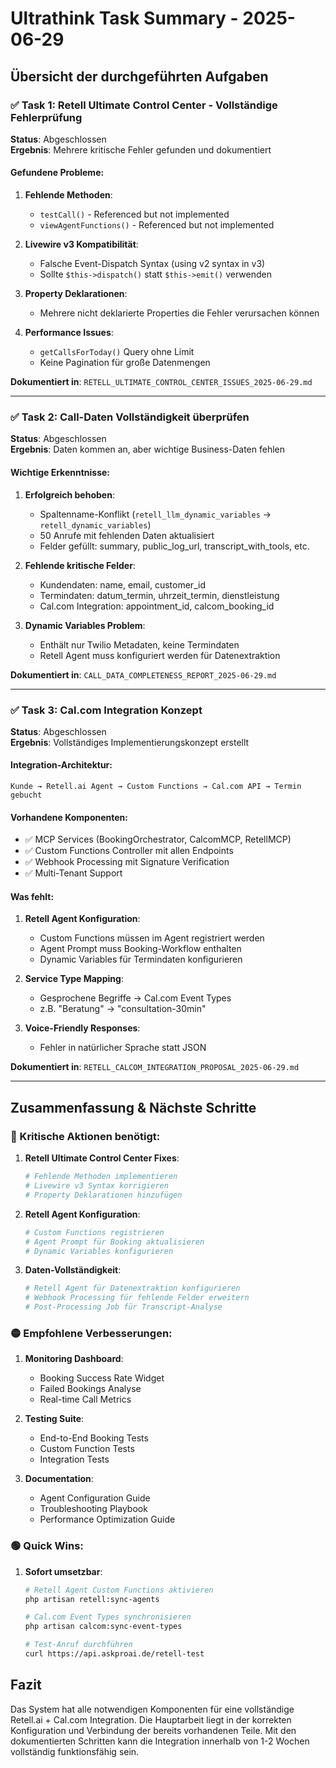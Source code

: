 # Ultrathink Task Summary - 2025-06-29

## Übersicht der durchgeführten Aufgaben

### ✅ Task 1: Retell Ultimate Control Center - Vollständige Fehlerprüfung

**Status**: Abgeschlossen  
**Ergebnis**: Mehrere kritische Fehler gefunden und dokumentiert

#### Gefundene Probleme:
1. **Fehlende Methoden**:
   - `testCall()` - Referenced but not implemented
   - `viewAgentFunctions()` - Referenced but not implemented

2. **Livewire v3 Kompatibilität**:
   - Falsche Event-Dispatch Syntax (using v2 syntax in v3)
   - Sollte `$this->dispatch()` statt `$this->emit()` verwenden

3. **Property Deklarationen**:
   - Mehrere nicht deklarierte Properties die Fehler verursachen können

4. **Performance Issues**:
   - `getCallsForToday()` Query ohne Limit
   - Keine Pagination für große Datenmengen

**Dokumentiert in**: `RETELL_ULTIMATE_CONTROL_CENTER_ISSUES_2025-06-29.md`

---

### ✅ Task 2: Call-Daten Vollständigkeit überprüfen

**Status**: Abgeschlossen  
**Ergebnis**: Daten kommen an, aber wichtige Business-Daten fehlen

#### Wichtige Erkenntnisse:
1. **Erfolgreich behoben**:
   - Spaltenname-Konflikt (`retell_llm_dynamic_variables` → `retell_dynamic_variables`)
   - 50 Anrufe mit fehlenden Daten aktualisiert
   - Felder gefüllt: summary, public_log_url, transcript_with_tools, etc.

2. **Fehlende kritische Felder**:
   - Kundendaten: name, email, customer_id
   - Termindaten: datum_termin, uhrzeit_termin, dienstleistung
   - Cal.com Integration: appointment_id, calcom_booking_id

3. **Dynamic Variables Problem**:
   - Enthält nur Twilio Metadaten, keine Termindaten
   - Retell Agent muss konfiguriert werden für Datenextraktion

**Dokumentiert in**: `CALL_DATA_COMPLETENESS_REPORT_2025-06-29.md`

---

### ✅ Task 3: Cal.com Integration Konzept

**Status**: Abgeschlossen  
**Ergebnis**: Vollständiges Implementierungskonzept erstellt

#### Integration-Architektur:
```
Kunde → Retell.ai Agent → Custom Functions → Cal.com API → Termin gebucht
```

#### Vorhandene Komponenten:
- ✅ MCP Services (BookingOrchestrator, CalcomMCP, RetellMCP)
- ✅ Custom Functions Controller mit allen Endpoints
- ✅ Webhook Processing mit Signature Verification
- ✅ Multi-Tenant Support

#### Was fehlt:
1. **Retell Agent Konfiguration**:
   - Custom Functions müssen im Agent registriert werden
   - Agent Prompt muss Booking-Workflow enthalten
   - Dynamic Variables für Termindaten konfigurieren

2. **Service Type Mapping**:
   - Gesprochene Begriffe → Cal.com Event Types
   - z.B. "Beratung" → "consultation-30min"

3. **Voice-Friendly Responses**:
   - Fehler in natürlicher Sprache statt JSON

**Dokumentiert in**: `RETELL_CALCOM_INTEGRATION_PROPOSAL_2025-06-29.md`

---

## Zusammenfassung & Nächste Schritte

### 🔴 Kritische Aktionen benötigt:

1. **Retell Ultimate Control Center Fixes**:
   ```bash
   # Fehlende Methoden implementieren
   # Livewire v3 Syntax korrigieren
   # Property Deklarationen hinzufügen
   ```

2. **Retell Agent Konfiguration**:
   ```bash
   # Custom Functions registrieren
   # Agent Prompt für Booking aktualisieren
   # Dynamic Variables konfigurieren
   ```

3. **Daten-Vollständigkeit**:
   ```bash
   # Retell Agent für Datenextraktion konfigurieren
   # Webhook Processing für fehlende Felder erweitern
   # Post-Processing Job für Transcript-Analyse
   ```

### 🟡 Empfohlene Verbesserungen:

1. **Monitoring Dashboard**:
   - Booking Success Rate Widget
   - Failed Bookings Analyse
   - Real-time Call Metrics

2. **Testing Suite**:
   - End-to-End Booking Tests
   - Custom Function Tests
   - Integration Tests

3. **Documentation**:
   - Agent Configuration Guide
   - Troubleshooting Playbook
   - Performance Optimization Guide

### 🟢 Quick Wins:

1. **Sofort umsetzbar**:
   ```bash
   # Retell Agent Custom Functions aktivieren
   php artisan retell:sync-agents
   
   # Cal.com Event Types synchronisieren
   php artisan calcom:sync-event-types
   
   # Test-Anruf durchführen
   curl https://api.askproai.de/retell-test
   ```

## Fazit

Das System hat alle notwendigen Komponenten für eine vollständige Retell.ai + Cal.com Integration. Die Hauptarbeit liegt in der korrekten Konfiguration und Verbindung der bereits vorhandenen Teile. Mit den dokumentierten Schritten kann die Integration innerhalb von 1-2 Wochen vollständig funktionsfähig sein.